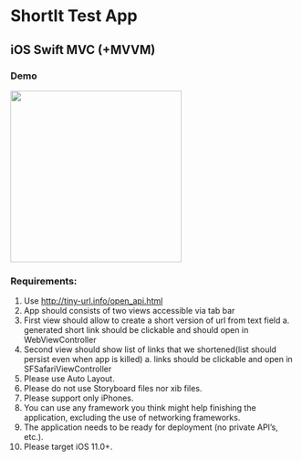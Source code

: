 # ShortIt Test App

## iOS Swift MVC (+MVVM)

### Demo
<img src="gif/demo.gif" style="width: 300px;" />

### Requirements:
1. Use ​http://tiny-url.info/open_api.html​
2. App should consists of two views accessible via tab bar
3. First view should allow to create a short version of url from text field
a. generated short link should be clickable and should open in WebViewController
4. Second view should show list of links that we shortened(list should persist even when app is killed)
a. links should be clickable and open in SFSafariViewController
5. Please use Auto Layout.
6. Please do not use Storyboard files nor xib files.
7. Please support only iPhones.
8. You can use any framework you think might help
finishing the application, excluding the use of networking frameworks.
9. The application needs to be ready for deployment (no private API’s, etc.).
10. Please target iOS 11.0+.
